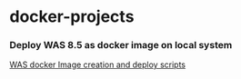 # docker-projects

### Deploy WAS 8.5 as docker image on local system
[WAS docker Image creation and deploy scripts](https://github.com/arocks-ai/docker-projects/edit/master/was_on_docker/)

